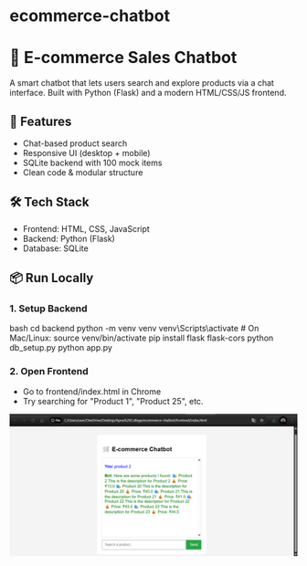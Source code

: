 # ecommerce-chatbot
# 🛒 E-commerce Sales Chatbot

A smart chatbot that lets users search and explore products via a chat interface. Built with Python (Flask) and a modern HTML/CSS/JS frontend.

## 🚀 Features
- Chat-based product search
- Responsive UI (desktop + mobile)
- SQLite backend with 100 mock items
- Clean code & modular structure

## 🛠️ Tech Stack
- Frontend: HTML, CSS, JavaScript
- Backend: Python (Flask)
- Database: SQLite

## 📦 Run Locally

### 1. Setup Backend
bash
cd backend
python -m venv venv
venv\Scripts\activate      # On Mac/Linux: source venv/bin/activate
pip install flask flask-cors
python db_setup.py
python app.py

### 2. Open Frontend
- Go to frontend/index.html in Chrome
- Try searching for "Product 1", "Product 25", etc.

![image alt](https://github.com/SamruddhSarode/ecommerce-chatbot/blob/229b8b3238eca5a98deffeb6fc24ba9c662e38f2/image1..png)

